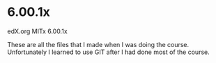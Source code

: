 # 6.00.1x
edX.org MITx 6.00.1x 

These are all the files that I made when I was doing the course. 
Unfortunately I learned to use GIT after I had done most of the course. 

